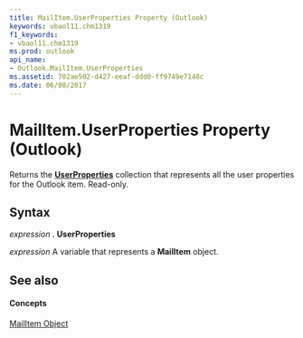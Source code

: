 ```yaml
---
title: MailItem.UserProperties Property (Outlook)
keywords: vbaol11.chm1319
f1_keywords:
- vbaol11.chm1319
ms.prod: outlook
api_name:
- Outlook.MailItem.UserProperties
ms.assetid: 702ae502-d427-eeaf-ddd0-ff9749e7148c
ms.date: 06/08/2017
---
```



# MailItem.UserProperties Property (Outlook)

Returns the  **[UserProperties](Outlook.UserProperties.md)** collection that represents all the user properties for the Outlook item. Read-only.


## Syntax

 _expression_ . **UserProperties**

 _expression_ A variable that represents a **MailItem** object.


## See also


#### Concepts


[MailItem Object](Outlook.MailItem.md)

